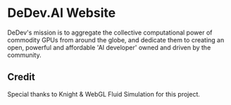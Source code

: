 
# DeDev.AI Website

DeDev's mission is to aggregate the collective computational power of commodity GPUs from around the globe, and dedicate them to creating an open, powerful and affordable 'AI developer' owned and driven by the community.



## Credit
Special thanks to Knight & WebGL Fluid Simulation for this project.

